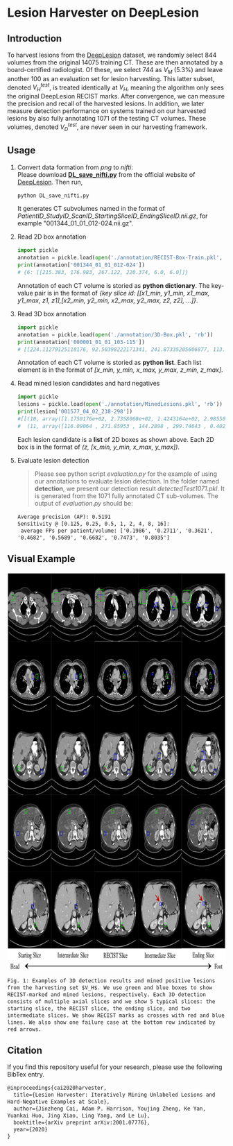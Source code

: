 # Lesion Harvester on DeepLesion

## Introduction
To harvest lesions from the [DeepLesion](https://nihcc.app.box.com/v/DeepLesion) dataset, we randomly select 844 volumes from the original 14075 training CT. These are then annotated by a board-certified radiologist. Of these, we select 744 as $V_{M}$ (5.3%) and leave another 100 as an evaluation set for lesion harvesting. This latter subset, denoted $V_{H}^{test}$, is treated identically at $V_{H}$, meaning the algorithm only sees the original DeepLesion RECIST marks. After convergence, we can measure the precision and recall of the harvested lesions. In addition, we later measure detection performance on systems trained on our harvested lesions by also fully annotating 1071 of the testing CT volumes. These volumes, denoted $V_{D}^{test}$, are never seen in our harvesting framework.  

## Usage 
1. Convert data formation from *png* to *nifti*:  
   Please download [**DL_save_nifti.py**](https://nihcc.app.box.com/v/DeepLesion/file/305578281723) from the official website of [DeepLesion](https://nihcc.app.box.com/v/DeepLesion). Then run, 
    ```python 
    python DL_save_nifti.py 
    ```
    It generates CT subvolumes named in the format of *PatientID_StudyID_ScanID_StartingSliceID_EndingSliceID.nii.gz*, for example "001344_01_01_012-024.nii.gz".

2. Read 2D box annotation
    ```python
    import pickle 
    annotation = pickle.load(open('./annotation/RECIST-Box-Train.pkl', 'rb'))
    print(annotation['001344_01_01_012-024']) 
    # {6: [[215.383, 176.983, 267.122, 220.374, 6.0, 6.0]]} 
    ```
    Annotation of each CT volume is storied as **python dictionary**. The key-value pair is in the format of *{key slice id: [[x1_min, y1_min, x1_max, y1_max, z1, z1],[x2_min, y2_min, x2_max, y2_max, z2, z2], ...]}*. 

3. Read 3D box annotation
    ```python
    import pickle 
    annotation = pickle.load(open('./annotation/3D-Box.pkl', 'rb'))
    print(annotation['000001_01_01_103-115'])
    # [[224.11279125118176, 92.50398222171341, 241.87335205606877, 113.86161863265343, 5.0, 6.0], [234.21612865759417, 78.1168292149383, 256.46265925305823, 104.75412242792794, 5.0, 6.0]]
    ```
    Annotation of each CT volume is storied as **python list**. Each list element is in the format of *[x_min, y_min, x_max, y_max, z_min, z_max]*.

4. Read mined lesion candidates and hard negatives
    ```python
    import pickle
    lesions = pickle.load(open('./annotation/MinedLesions.pkl', 'rb')) 
    print(lesion['001577_04_02_238-298'])
    #[[(10, array([1.1750176e+02, 2.7358060e+02, 1.4243164e+02, 2.9855008e+02, 1.6449219e-01], dtype=float32)), 
    #  (11, array([116.09064 , 271.85953 , 144.2898 , 299.74643 , 0.40254077], dtype=float32)), ...]]
    ```
    Each lesion candidate is a **list** of 2D boxes as shown above. Each 2D box is in the format of *(z, [x_min, y_min, x_max, y_max])*.

5. Evaluate lesion detection
    > Please see python script _evaluation.py_ for the example of using our annotations to evaluate lesion detection.
    > In the folder named **detection**, we present our detection result _detectedTest1071.pkl_. It is generated from the 1071 fully annotated CT sub-volumes. The output of _evaluation.py_ should be:
    ```
    Average precision (AP): 0.5191
    Sensitivity @ [0.125, 0.25, 0.5, 1, 2, 4, 8, 16]:
     average FPs per patient/volume: ['0.1986', '0.2711', '0.3621', '0.4682', '0.5689', '0.6682', '0.7473', '0.8035']
    ```
    
## Visual Example

<p align="center">
    <img src="images/example.png" align="center" height="920px">

    Fig. 1: Examples of 3D detection results and mined positive lesions from the harvesting set $V_H$. We use green and blue boxes to show RECIST-marked and mined lesions, respectively. Each 3D detection consists of multiple axial slices and we show 5 typical slices: the starting slice, the RECIST slice, the ending slice, and two intermediate slices. We show RECIST marks as crosses with red and blue lines. We also show one failure case at the bottom row indicated by red arrows.
</p>


## Citation
If you find this repository useful for your research, please use the following BibTex entry. 
```
@inproceedings{cai2020harvester,
  title={Lesion Harvester: Iteratively Mining Unlabeled Lesions and Hard-Negative Examples at Scale},
  author={Jinzheng Cai, Adam P. Harrison, Youjing Zheng, Ke Yan, Yuankai Huo, Jing Xiao, Ling Yang, and Le Lu},
  booktitle={arXiv preprint arXiv:2001.07776},
  year={2020}
}
```